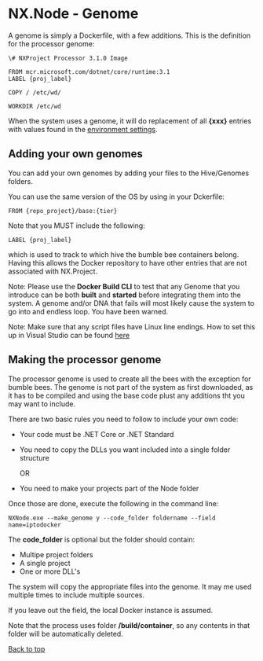 # NX.Node - Genome

A genome is simply a Dockerfile, with a few additions.  This is the definition for the
processor genome:

```
\# NXProject Processor 3.1.0 Image

FROM mcr.microsoft.com/dotnet/core/runtime:3.1
LABEL {proj_label}

COPY / /etc/wd/

WORKDIR /etc/wd
```
When the system uses a genome, it will do replacement of all **{xxx}** entries with
values found in the [environment settings](README_ENv.md).

## Adding your own genomes

You can add your own genomes by adding your files to the Hive/Genomes folders. 

You can use the same version of the OS by using in your Dckerfile:
```
FROM {repo_project}/base:{tier}
```
Note that you MUST include the following:
```
LABEL {proj_label}
```
which is used to track to which hive the bumble bee containers belong.  Having this allows
the Docker repository to have other entries  that are not associated with NX.Project.

Note:  Please use the **Docker Build CLI** to test that any Genome that you
introduce can be both **built** and **started** before integrating them into the
system.  A genome and/or DNA that fails will most likely cause the system to go into
and endless loop.  You have been warned.

Note:  Make sure that any script files have Linux line endings.  How to set this
up in Visual Studio can be found [here](https://stackoverflow.com/questions/3802406/configure-visual-studio-to-use-unix-line-endings/63109256#63109256)

## Making the processor genome

The processor genome is used to create all the bees with the exception for bumble bees.
The genome is not part of the system as first downloaded, as it has to be compiled
and using the base code plust any additions tht you may want to include.

There are two basic rules you need to follow to include your own code:

* Your code must be .NET Core or .NET Standard

* You need to copy the DLLs you want included into a single folder structure

	OR

* You need to make your projects part of the Node folder

Once those are done, execute the following in the command line:
```
NXNode.exe --make_genome y --code_folder foldername --field name=iptodocker
```
The **code_folder** is optional but the folder should contain:

* Multipe project folders
* A single project
* One or more DLL's

The system will copy the appropriate files into the genome.  It may me used multiple times 
to include multiple sources.

If you leave out the field, the local Docker instance is assumed.

Note that the process uses folder **/build/container**, so any contents in that folder
will be automatically deleted.

[Back to top](/help/docs/README.md)
